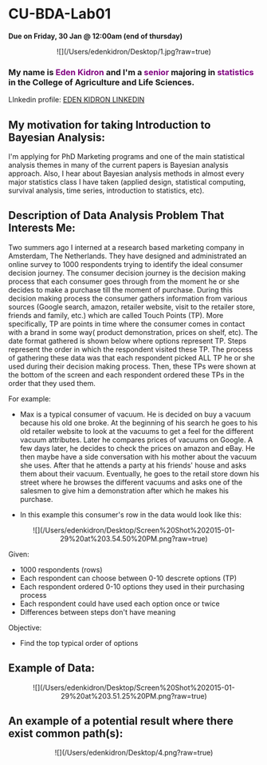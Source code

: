 CU-BDA-Lab01
===
**Due on Friday, 30 Jan @ 12:00am (end of thursday)**
<enter>

<p align = "center"> ![](/Users/edenkidron/Desktop/1.jpg?raw=true)

### My name is <span style="color:purple">Eden Kidron</span> and I'm a <span style="color:purple">senior</span> majoring in <span style="color:purple">statistics</span> in the College of Agriculture and Life Sciences.
<enter>
<enter>

LInkedin profile: [EDEN KIDRON LINKEDIN](http://www.linkedin.com/pub/eden-kidron/62/940/427/)

## My motivation for taking Introduction to Bayesian Analysis:
<enter>

<enter>
I'm applying for PhD Marketing programs and one of the main statistical analysis themes in many of the current papers is Bayesian analysis approach. Also, I hear about Bayesian analysis methods in almost every major statistics class I have taken (applied design, statistical computing, survival analysis, time series, introduction to statistics, etc).

## Description of Data Analysis Problem That Interests Me:
<enter>
<enter>

Two summers ago I interned at a research based marketing company in Amsterdam, The Netherlands. They have designed and administrated an online survey to 1000 respondents trying to identify the ideal consumer decision journey. The consumer decision journey is the decision making process that each consumer goes through from the moment he or she decides to make a purchase till the moment of purchase. During this decision making process the consumer gathers information from various sources (Google search, amazon, retailer website, visit to the retailer store, friends and family, etc.) which are called Touch Points (TP). More specifically, TP are points in time where the consumer comes in contact with a brand in some way( product demonstration, prices on shelf, etc). The date format gathered is shown below where options represent TP. Steps represent the order in which the respondent visited these TP. The process of gathering these data was that each respondent picked ALL TP he or she used during their decision making process. Then, these TPs were shown at the bottom of the screen and each respondent ordered these TPs in the order that they used them.

For example: 
<enter> 
<enter>

- Max is a typical consumer of vacuum. He is decided on buy a vacuum because his old one broke. At the beginning of his search he goes to his old retailer website to look at the vacuums to get a feel for the different vacuum attributes. Later he compares prices of vacuums on Google. A few days later, he decides to check the prices on amazon and eBay. He then maybe have a side conversation with his mother about the vacuum she uses. After that he attends a party at his friends' house and asks them about their vacuum. Eventually, he goes to the retail store down his street where he browses the different vacuums and asks one of the salesmen to give him a demonstration after which he makes his purchase. 

- In this example this consumer's row in the data would look like this:

<p align = "center"> ![](/Users/edenkidron/Desktop/Screen%20Shot%202015-01-29%20at%203.54.50%20PM.png?raw=true)


Given:<enter>

- 1000 respondents (rows)
- Each respondent can choose between 0-10 descrete options (TP)
- Each respondent ordered 0-10 options they used in their purchasing process
- Each respondent could have used each option once or twice
- Differences between steps don't have meaning

Objective:

- Find the top typical order of options 

## Example of Data:
<p align = "center"> ![](/Users/edenkidron/Desktop/Screen%20Shot%202015-01-29%20at%203.51.25%20PM.png?raw=true)

## An example of a potential result where there exist common path(s):

<p align = "center"> ![](/Users/edenkidron/Desktop/4.png?raw=true)


